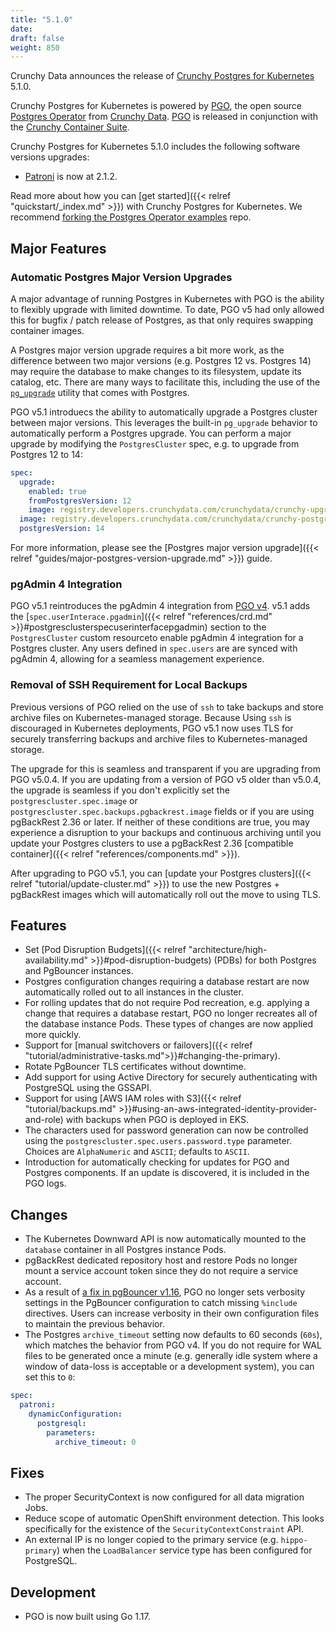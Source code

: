 ```yaml
---
title: "5.1.0"
date:
draft: false
weight: 850
---
```


Crunchy Data announces the release of [Crunchy Postgres for Kubernetes](https://www.crunchydata.com/products/crunchy-postgresql-for-kubernetes/) 5.1.0.

Crunchy Postgres for Kubernetes is powered by [PGO](https://github.com/CrunchyData/postgres-operator), the open source [Postgres Operator](https://github.com/CrunchyData/postgres-operator) from [Crunchy Data](https://www.crunchydata.com). [PGO](https://github.com/CrunchyData/postgres-operator) is released in conjunction with the [Crunchy Container Suite](https://github.com/CrunchyData/container-suite).

Crunchy Postgres for Kubernetes 5.1.0 includes the following software versions upgrades:

- [Patroni](https://patroni.readthedocs.io/) is now at 2.1.2.

Read more about how you can [get started]({{< relref "quickstart/_index.md" >}}) with Crunchy Postgres for Kubernetes. We recommend [forking the Postgres Operator examples](https://github.com/CrunchyData/postgres-operator-examples/fork) repo.

## Major Features

### Automatic Postgres Major Version Upgrades

A major advantage of running Postgres in Kubernetes with PGO is the ability to flexibly upgrade with limited downtime. To date, PGO v5 had only allowed this for bugfix / patch release of Postgres, as that only requires swapping container images.

A Postgres major version upgrade requires a bit more work, as the difference between two major versions (e.g. Postgres 12 vs. Postgres 14) may require the database to make changes to its filesystem, update its catalog, etc. There are many ways to facilitate this, including the use of the [`pg_upgrade`](https://blog.crunchydata.com/blog/how-to-perform-a-major-version-upgrade-using-pg_upgrade-in-postgresql) utility that comes with Postgres.

PGO v5.1 introduecs the ability to automatically upgrade a Postgres cluster between major versions. This leverages the built-in `pg_upgrade` behavior to automatically perform a Postgres upgrade. You can perform a major upgrade by modifying the `PostgresCluster` spec, e.g. to upgrade from Postgres 12 to 14:

```yaml
spec:
  upgrade:
    enabled: true
    fromPostgresVersion: 12
    image: registry.developers.crunchydata.com/crunchydata/crunchy-upgrade:ubi8-5.1.0-0
  image: registry.developers.crunchydata.com/crunchydata/crunchy-postgres:centos8-14.1-1
  postgresVersion: 14
```

For more information, please see the [Postgres major version upgrade]({{< relref "guides/major-postgres-version-upgrade.md" >}}) guide.

### pgAdmin 4 Integration

PGO v5.1 reintroduces the pgAdmin 4 integration from [PGO v4](https://access.crunchydata.com/documentation/postgres-operator/4.7.3/architecture/pgadmin4/). v5.1 adds the [`spec.userInterace.pgadmin`]({{< relref "references/crd.md" >}}#postgresclusterspecuserinterfacepgadmin) section to the `PostgresCluster` custom resourceto enable pgAdmin 4 integration for a Postgres cluster. Any users defined in `spec.users` are are synced with pgAdmin 4, allowing for a seamless management experience.

### Removal of SSH Requirement for Local Backups

Previous versions of PGO relied on the use of `ssh` to take backups and store archive files on Kubernetes-managed storage. Because Using `ssh` is discouraged in Kubernetes deployments, PGO v5.1 now uses TLS for securely transferring backups and archive files to Kubernetes-managed storage.

The upgrade for this is seamless and transparent if you are upgrading from PGO v5.0.4. If you are updating from a version of PGO v5 older than v5.0.4, the upgrade is seamless if you don't explicitly set the `postgrescluster.spec.image` or `postgrescluster.spec.backups.pgbackrest.image` fields or if you are using pgBackRest 2.36 or later. If neither of these conditions are true, you may experience a disruption to your backups and continuous archiving until you update your Postgres clusters to use a pgBackRest 2.36 [compatible container]({{< relref "references/components.md" >}}).

After upgrading to PGO v5.1, you can [update your Postgres clusters]({{< relref "tutorial/update-cluster.md" >}}) to use the new Postgres + pgBackRest images which will automatically roll out the move to using TLS.

## Features

- Set [Pod Disruption Budgets]({{< relref "architecture/high-availability.md" >}}#pod-disruption-budgets) (PDBs) for both Postgres and PgBouncer instances.
- Postgres configuration changes requiring a database restart are now automatically rolled out to all instances in the cluster.
- For rolling updates that do not require Pod recreation, e.g. applying a change that requires a database restart, PGO no longer recreates all of the database instance Pods. These types of changes are now applied more quickly.
- Support for [manual switchovers or failovers]({{< relref "tutorial/administrative-tasks.md">}}#changing-the-primary).
- Rotate PgBouncer TLS certificates without downtime.
- Add support for using Active Directory for securely authenticating with PostgreSQL using the GSSAPI.
- Support for using [AWS IAM roles with S3]({{< relref "tutorial/backups.md" >}}#using-an-aws-integrated-identity-provider-and-role) with backups when PGO is deployed in EKS.
- The characters used for password generation can now be controlled using the `postgrescluster.spec.users.password.type` parameter. Choices are `AlphaNumeric` and `ASCII`; defaults to `ASCII`.
- Introduction for automatically checking for updates for PGO and Postgres components. If an update is discovered, it is included in the PGO logs.

## Changes

- The Kubernetes Downward API is now automatically mounted to the `database` container in all Postgres instance Pods.
- pgBackRest dedicated repository host and restore Pods no longer mount a service account token since they do not require a service account.
- As a result of [a fix in pgBouncer v1.16](https://github.com/libusual/libusual/commit/ab960074cb7a), PGO no longer sets verbosity settings in the PgBouncer configuration to catch missing `%include` directives.  Users can increase verbosity in their own configuration files to maintain the previous behavior.
- The Postgres `archive_timeout` setting now defaults to 60 seconds (`60s`), which matches the behavior from PGO v4. If you do not require for WAL files to be generated once a minute (e.g. generally idle system where a window of data-loss is acceptable or a development system), you can set this to `0`:

```yaml
spec:
  patroni:
    dynamicConfiguration:
      postgresql:
        parameters:
          archive_timeout: 0
```

## Fixes

- The proper SecurityContext is now configured for all data migration Jobs.
- Reduce scope of automatic OpenShift environment detection. This looks specifically for the existence of the `SecurityContextConstraint` API.
- An external IP is no longer copied to the primary service (e.g. `hippo-primary`) when the `LoadBalancer` service type has been configured for PostgreSQL.

## Development

- PGO is now built using Go 1.17.
